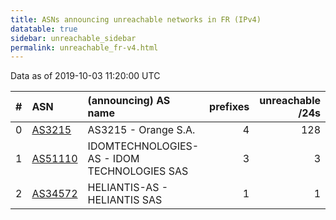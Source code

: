 ```yaml
---
title: ASNs announcing unreachable networks in FR (IPv4)
datatable: true
sidebar: unreachable_sidebar
permalink: unreachable_fr-v4.html
---
```


Data as of 2019-10-03 11:20:00 UTC


<div class="datatable-begin"></div>

|   # | ASN                                    | (announcing) AS name                        |   prefixes |   unreachable /24s |
|----:|:---------------------------------------|:--------------------------------------------|-----------:|-------------------:|
|   0 | [AS3215](unreachable_AS3215-v4.html)   | AS3215 - Orange S.A.                        |          4 |                128 |
|   1 | [AS51110](unreachable_AS51110-v4.html) | IDOMTECHNOLOGIES-AS - IDOM TECHNOLOGIES SAS |          3 |                  3 |
|   2 | [AS34572](unreachable_AS34572-v4.html) | HELIANTIS-AS - HELIANTIS SAS                |          1 |                  1 |

<div class="datatable-end"></div>